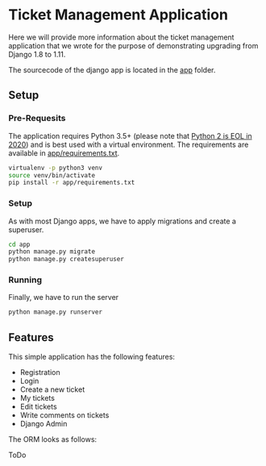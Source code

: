 # Ticket Management Application

Here we will provide more information about the ticket management application that we wrote
for the purpose of demonstrating upgrading from Django 1.8 to 1.11.

The sourcecode of the django app is located in the [app](../app/) folder.

## Setup

### Pre-Requesits

The application requires Python 3.5+ (please note that [Python 2 is EOL in 2020](https://pythonclock.org/)) and
is best used with a virtual environment. The requirements are available in [app/requirements.txt](app/requirements.txt).

```bash
virtualenv -p python3 venv
source venv/bin/activate
pip install -r app/requirements.txt
```

### Setup

As with most Django apps, we have to apply migrations and create a superuser.

```bash
cd app
python manage.py migrate
python manage.py createsuperuser
```

### Running

Finally, we have to run the server

```bash
python manage.py runserver
```

## Features

This simple application has the following features:

* Registration
* Login
* Create a new ticket
* My tickets
* Edit tickets
* Write comments on tickets
* Django Admin

The ORM looks as follows:

ToDo

